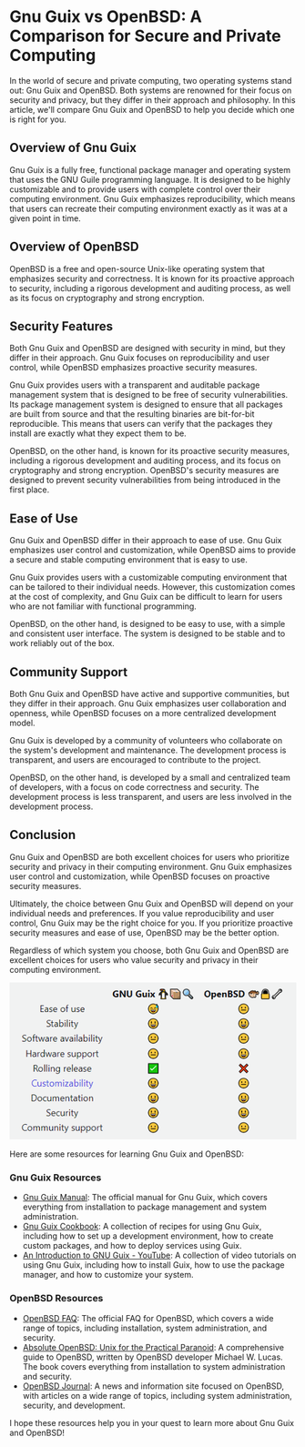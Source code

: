 # Gnu Guix vs OpenBSD: A Comparison for Secure and Private Computing

In the world of secure and private computing, two operating systems stand out: Gnu Guix and OpenBSD. Both systems are renowned for their focus on security and privacy, but they differ in their approach and philosophy. In this article, we'll compare Gnu Guix and OpenBSD to help you decide which one is right for you.

## Overview of Gnu Guix

Gnu Guix is a fully free, functional package manager and operating system that uses the GNU Guile programming language. It is designed to be highly customizable and to provide users with complete control over their computing environment. Gnu Guix emphasizes reproducibility, which means that users can recreate their computing environment exactly as it was at a given point in time.

## Overview of OpenBSD

OpenBSD is a free and open-source Unix-like operating system that emphasizes security and correctness. It is known for its proactive approach to security, including a rigorous development and auditing process, as well as its focus on cryptography and strong encryption.

## Security Features

Both Gnu Guix and OpenBSD are designed with security in mind, but they differ in their approach. Gnu Guix focuses on reproducibility and user control, while OpenBSD emphasizes proactive security measures.

Gnu Guix provides users with a transparent and auditable package management system that is designed to be free of security vulnerabilities. Its package management system is designed to ensure that all packages are built from source and that the resulting binaries are bit-for-bit reproducible. This means that users can verify that the packages they install are exactly what they expect them to be.

OpenBSD, on the other hand, is known for its proactive security measures, including a rigorous development and auditing process, and its focus on cryptography and strong encryption. OpenBSD's security measures are designed to prevent security vulnerabilities from being introduced in the first place.

## Ease of Use

Gnu Guix and OpenBSD differ in their approach to ease of use. Gnu Guix emphasizes user control and customization, while OpenBSD aims to provide a secure and stable computing environment that is easy to use.

Gnu Guix provides users with a customizable computing environment that can be tailored to their individual needs. However, this customization comes at the cost of complexity, and Gnu Guix can be difficult to learn for users who are not familiar with functional programming.

OpenBSD, on the other hand, is designed to be easy to use, with a simple and consistent user interface. The system is designed to be stable and to work reliably out of the box.

## Community Support

Both Gnu Guix and OpenBSD have active and supportive communities, but they differ in their approach. Gnu Guix emphasizes user collaboration and openness, while OpenBSD focuses on a more centralized development model.

Gnu Guix is developed by a community of volunteers who collaborate on the system's development and maintenance. The development process is transparent, and users are encouraged to contribute to the project.

OpenBSD, on the other hand, is developed by a small and centralized team of developers, with a focus on code correctness and security. The development process is less transparent, and users are less involved in the development process.

## Conclusion

Gnu Guix and OpenBSD are both excellent choices for users who prioritize security and privacy in their computing environment. Gnu Guix emphasizes user control and customization, while OpenBSD focuses on proactive security measures.

Ultimately, the choice between Gnu Guix and OpenBSD will depend on your individual needs and preferences. If you value reproducibility and user control, Gnu Guix may be the right choice for you. If you prioritize proactive security measures and ease of use, OpenBSD may be the better option.

Regardless of which system you choose, both Gnu Guix and OpenBSD are excellent choices for users who value security and privacy in their computing environment.

![A Comparison for Secure and Private Computing](/assets/Images/bsdguix.png)



Here are some resources for learning Gnu Guix and OpenBSD:

### Gnu Guix Resources

- [Gnu Guix Manual](https://guix.gnu.org/manual/en/html_node/index.html): The official manual for Gnu Guix, which covers everything from installation to package management and system administration.
- [Gnu Guix Cookbook](https://guix.gnu.org/cookbook/en/html_node/index.html): A collection of recipes for using Gnu Guix, including how to set up a development environment, how to create custom packages, and how to deploy services using Guix.
- [An Introduction to GNU Guix - YouTube](https://www.youtube.com/watch?v=iBaqOK75cho): A collection of video tutorials on using Gnu Guix, including how to install Guix, how to use the package manager, and how to customize your system.

### OpenBSD Resources

- [OpenBSD FAQ](https://www.openbsd.org/faq/): The official FAQ for OpenBSD, which covers a wide range of topics, including installation, system administration, and security.
- [Absolute OpenBSD: Unix for the Practical Paranoid](https://nostarch.com/openbsd2e): A comprehensive guide to OpenBSD, written by OpenBSD developer Michael W. Lucas. The book covers everything from installation to system administration and security.
- [OpenBSD Journal](https://undeadly.org/): A news and information site focused on OpenBSD, with articles on a wide range of topics, including system administration, security, and development.

I hope these resources help you in your quest to learn more about Gnu Guix and OpenBSD!
